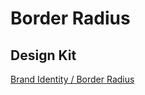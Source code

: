 # Border Radius

## Design Kit

[Brand Identity / Border Radius](https://figma.com/file/JpoY3waVoQGlLQzQXTL9nn/Design-System-Gemeente-Den-Haag?node-id=3497%3A16765)
